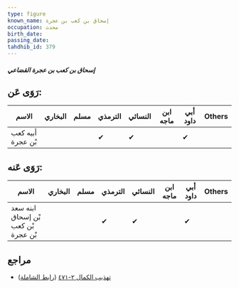 ```yaml
---
type: figure
known_name: إسحاق بن كعب بن عجرة
occupation: محدث
birth_date:
passing_date:
tahdhib_id: 379
---
```

##### إسحاق بن كعب بن عجرة القضاعي

## رَوَى عَن:
| الاسم             | البخاري | مسلم | الترمذي | النسائي | ابن ماجه | أبي داود | Others |
| ----------------- | ------- | ---- | ------- | ------- | -------- | -------- | ------ |
| أبيه كعب بْن عجرة |         |      | ✔       | ✔       |          | ✔        |        |
## رَوَى عَنه:
| الاسم                               | البخاري | مسلم | الترمذي | النسائي | ابن ماجه | أبي داود | Others |
| ----------------------------------- | ------- | ---- | ------- | ------- | -------- | -------- | ------ |
| ابنه سعد بْن إسحاق بْن كعب بْن عجرة |         |      | ✔       | ✔       |          | ✔        |        |
## مراجع
- [تهذيب الكمال ٢-٤٧١](obsidian://open?vault=Tahdhib-al-Kamal&file=Figures/٣٧٩-إسحاق%20بن%20كعب%20بن%20عجرة%20القضاعي) ([رابط الشاملة](https://shamela.ws/book/3722/952))